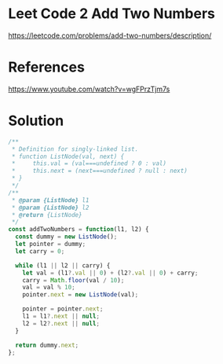 # Leet Code 2 Add Two Numbers

https://leetcode.com/problems/add-two-numbers/description/
# References
https://www.youtube.com/watch?v=wgFPrzTjm7s
# Solution

```javascript
/**
 * Definition for singly-linked list.
 * function ListNode(val, next) {
 *     this.val = (val===undefined ? 0 : val)
 *     this.next = (next===undefined ? null : next)
 * }
 */
/**
 * @param {ListNode} l1
 * @param {ListNode} l2
 * @return {ListNode}
 */
const addTwoNumbers = function(l1, l2) {
  const dummy = new ListNode();
  let pointer = dummy;
  let carry = 0;

  while (l1 || l2 || carry) {
    let val = (l1?.val || 0) + (l2?.val || 0) + carry;
    carry = Math.floor(val / 10);
    val = val % 10;
    pointer.next = new ListNode(val);

    pointer = pointer.next;
    l1 = l1?.next || null;
    l2 = l2?.next || null;
  }

  return dummy.next;
};
```
